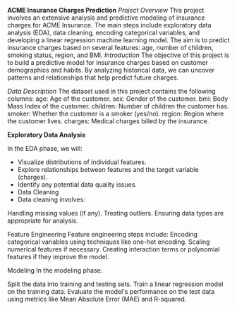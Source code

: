 **ACME Insurance Charges Prediction**
*Project Overview*
This project involves an extensive analysis and predictive modeling of insurance charges for ACME Insurance. The main steps include exploratory data analysis (EDA), data cleaning, encoding categorical variables, and developing a linear regression machine learning model. The aim is to predict insurance charges based on several features: age, number of children, smoking status, region, and BMI.
*Introduction*
The objective of this project is to build a predictive model for insurance charges based on customer demographics and habits. By analyzing historical data, we can uncover patterns and relationships that help predict future charges.

*Data Description*
The dataset used in this project contains the following columns:
age: Age of the customer.
sex: Gender of the customer.
bmi: Body Mass Index of the customer.
children: Number of children the customer has.
smoker: Whether the customer is a smoker (yes/no).
region: Region where the customer lives.
charges: Medical charges billed by the insurance.

**Exploratory Data Analysis**

In the EDA phase, we will:
* Visualize distributions of individual features.
* Explore relationships between features and the target variable (charges).
* Identify any potential data quality issues.
* Data Cleaning
* Data cleaning involves:

Handling missing values (if any).
Treating outliers.
Ensuring data types are appropriate for analysis.

Feature Engineering
Feature engineering steps include:
Encoding categorical variables using techniques like one-hot encoding.
Scaling numerical features if necessary.
Creating interaction terms or polynomial features if they improve the model.

Modeling
In the modeling phase:

Split the data into training and testing sets.
Train a linear regression model on the training data.
Evaluate the model's performance on the test data using metrics like Mean Absolute Error (MAE) and R-squared.
